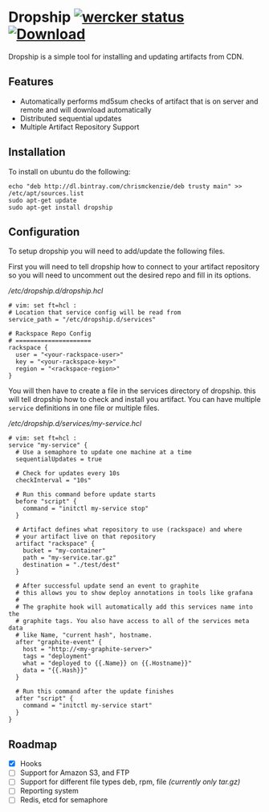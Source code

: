 # Dropship [![wercker status](https://app.wercker.com/status/5d41eb9b54b132fe61de62acc6ee5f37/s "wercker status")](https://app.wercker.com/project/bykey/5d41eb9b54b132fe61de62acc6ee5f37) [ ![Download](https://api.bintray.com/packages/chrismckenzie/deb/dropship/images/download.svg) ](https://bintray.com/chrismckenzie/deb/dropship/_latestVersion)

Dropship is a simple tool for installing and updating artifacts from CDN.

## Features

- Automatically performs md5sum checks of artifact that is on server and remote
and will download automatically
- Distributed sequential updates
- Multiple Artifact Repository Support

## Installation

To install on ubuntu do the following:

```
echo "deb http://dl.bintray.com/chrismckenzie/deb trusty main" >> /etc/apt/sources.list
sudo apt-get update
sudo apt-get install dropship
```

## Configuration

To setup dropship you will need to add/update the following files.

First you will need to tell dropship how to connect to your artifact repository
so you will need to uncomment out the desired repo and fill in its options.

_/etc/dropship.d/dropship.hcl_
```hcl
# vim: set ft=hcl :
# Location that service config will be read from
service_path = "/etc/dropship.d/services"

# Rackspace Repo Config
# =====================
rackspace {
  user = "<your-rackspace-user>"
  key = "<your-rackspace-key>"
  region = "<rackspace-region>"
}
```

You will then have to create a file in the services directory of dropship. this 
will tell dropship how to check and install you artifact. You can have multiple
`service` definitions in one file or multiple files.

_/etc/dropship.d/services/my-service.hcl_
```hcl
# vim: set ft=hcl :
service "my-service" {
  # Use a semaphore to update one machine at a time
  sequentialUpdates = true

  # Check for updates every 10s
  checkInterval = "10s"

  # Run this command before update starts
  before "script" {
    command = "initctl my-service stop"
  }

  # Artifact defines what repository to use (rackspace) and where 
  # your artifact live on that repository
  artifact "rackspace" {
    bucket = "my-container"
    path = "my-service.tar.gz"
    destination = "./test/dest"
  }

  # After successful update send an event to graphite
  # this allows you to show deploy annotations in tools like grafana
  # 
  # The graphite hook will automatically add this services name into the 
  # graphite tags. You also have access to all of the services meta data
  # like Name, "current hash", hostname.
  after "graphite-event" {
    host = "http://<my-graphite-server>"
    tags = "deployment"
    what = "deployed to {{.Name}} on {{.Hostname}}"
    data = "{{.Hash}}"
  }

  # Run this command after the update finishes
  after "script" {
    command = "initctl my-service start"
  }
}
```

## Roadmap

- [X] Hooks
- [ ] Support for Amazon S3, and FTP
- [ ] Support for different file types deb, rpm, file _(currently only tar.gz)_
- [ ] Reporting system
- [ ] Redis, etcd for semaphore
